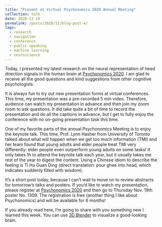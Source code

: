 ```yaml
---
title: "Present at Virtual Psychonomics 2020 Annual Meeting"
collection: talk
date: 2020-11-19
permalink: /posts/2020/11/blog-post-4/
tags:
  - research
  - navigation
  - conference
  - public speaking
  - machine learning
  - neuroscience
---
```



Today, I presented my latest research on the neural representation of head direction signals in the human brain at [Psychonomics 2020](https://www.psychonomic.org/page/2020annualmeeting). I am glad to receive all the good questions and kind suggestions from other cognitive psychologists.  

It is always fun to try out new presentation forms at virtual conferences. This time, my presentation was a pre-recorded 5 min video. Therefore, audience can watch my presentation in advance and then join my zoom room to ask questions. It did take quite a bit of time to record the presentation and do all the captions in advance, but I get to fully enjoy the conference with no on-going presentation task this time. 

One of my favorite parts of the annual Psychonomics Meeting is to enjoy the keynote talk. This time, Prof. Lynn Hasher from University of Toronto talked about what will happen when we get too much information (TMI) and her team found that young adults and elder people treat TMI very differently: elder people even outperform young adults on some tasks! It only takes 1h to attend the keynote talk each year, but it usually takes me rest of the year to digest the content. Using a Chinese idiom to describe the feeling is Ti Hu Guan Ding (direct translation: pour ghee into head, which indicates suddenly filled with wisdom).

It’s a short post today, because I can’t wait to move on to review abstracts for tomorrow’s talks and posters. If you’d like to watch my presentation, please register at [Psychonomics 2020](https://www.psychonomic.org/page/2020annualmeeting) and then go to Thursday Nov. 19th poster No. 1309. The registration is free (another thing I like about Psychonomics) and will be available for 6 months!

If you already read here, I’m going to share with you something new I learned this week. You can use [3D Blender]( http://blender.com/) to visualize a good-looking brain. 


